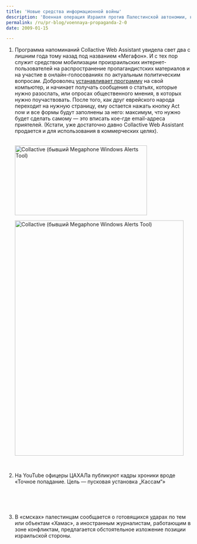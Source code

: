```yaml
---
title: 'Новые средства информационной войны'
description: 'Военная операция Израиля против Палестинской автономии, конечно, вызывает сильное чувство протеста. Однако возмущение еще оставляет в мозгах циника немного места для профессионального интереса.'
permalink: /ru/pr-blog/voennaya-propaganda-2-0
date: 2009-01-15

---
```


<ol>
<li>Программа напоминаний Collactive Web Assistant увидела свет два с лишним года тому назад под названием «Мегафон». И с тех пор служит средством мобилизации произраильских интернет-пользователей на распространение пропагандистских материалов и на участие в онлайн-голосованиях по актуальным политическим вопросам. Доброволец <a href="http://giyus.org/ru_index.html" target="_blank" rel="noopener noreferrer">устанавливает программу</a> на свой компьютер, и начинает получать сообщения о статьях, которые нужно разослать, или опросах общественного мнения, в которых нужно поучаствовать. После того, как друг еврейского народа переходит на нужную страницу, ему остается нажать кнопку Act now и все формы будут заполнены за него: максимум, что нужно будет сделать самому — это вписать кое-где email-адреса приятелей. (Кстати, уже достаточно давно Collactive Web Assistant продается и для использования в коммерческих целях).<br><br>

<img src="{{ site.assets }}/img/blog/09-01/15-01.png" alt="Collactive (бывший Megaphone Windows Alerts Tool)" width="360" height="190"><br>

<img src="{{ site.assets }}/img/blog/09-01/15-02.jpg" alt="Collactive (бывший Megaphone Windows Alerts Tool)" width="460" height="640"><br>

<br></li>
<li>На YouTube офицеры ЦАХАЛа публикуют кадры хроники вроде «Точное попадание. Цель — пусковая установка „Кассам“»<br><br>

<script type="text/javascript">

AC_AX_RunContent( 'width','425','height','344','src','http://www.youtube.com/v/OvWTom7UUFw','type','application/x-shockwave-flash','allowscriptaccess','always','movie','http://www.youtube.com/v/OvWTom7UUFw','wmode','transparent' ); //end AC code

</script>

<noscript>

<object type="application/x-shockwave-flash" data="http://www.youtube.com/v/OvWTom7UUFw" width="425" height="344"><param name="movie" value="http://www.youtube.com/v/OvWTom7UUFw"><param name="wmode" value="transparent"></object>

</noscript>

<br><br></li>
<li>В «смсках» палестинцам сообщается о готовящихся ударах по тем или объектам «Хамас», а иностранным журналистам, работающим в зоне конфликтам, предлагается обстоятельное изложение позиции израильской стороны.</li>
</ol>

